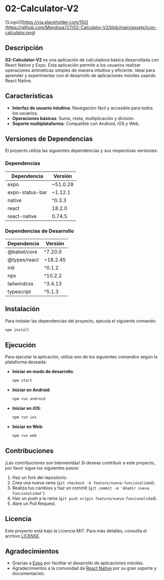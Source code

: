 # 02-Calculator-V2

![Logo]([https://via.placeholder.com/150](https://github.com/Mendoza727/02-Calculator-V2/blob/main/assets/icon-calculator.png) <!-- Reemplaza con la URL de tu logo si tienes uno -->

## Descripción

**02-Calculator-V2** es una aplicación de calculadora básica desarrollada con React Native y Expo. Esta aplicación permite a los usuarios realizar operaciones aritméticas simples de manera intuitiva y eficiente. Ideal para aprender y experimentar con el desarrollo de aplicaciones móviles usando React Native.

## Características

- **Interfaz de usuario intuitiva**: Navegación fácil y accesible para todos los usuarios.
- **Operaciones básicas**: Suma, resta, multiplicación y división.
- **Soporte multiplataforma**: Compatible con Android, iOS y Web.

## Versiones de Dependencias

El proyecto utiliza las siguientes dependencias y sus respectivas versiones:

### Dependencias

| Dependencia               | Versión      |
|---------------------------|--------------|
| expo                      | ~51.0.28    |
| expo-status-bar           | ~1.12.1     |
| native                    | ^0.3.3      |
| react                     | 18.2.0      |
| react-native              | 0.74.5      |

### Dependencias de Desarrollo

| Dependencia               | Versión      |
|---------------------------|--------------|
| @babel/core               | ^7.20.0     |
| @types/react              | ~18.2.45    |
| init                      | ^0.1.2      |
| npx                       | ^10.2.2     |
| tailwindcss               | ^3.4.13     |
| typescript                | ^5.1.3      |

## Instalación

Para instalar las dependencias del proyecto, ejecuta el siguiente comando:

```bash
npm install
```

## Ejecución

Para ejecutar la aplicación, utiliza uno de los siguientes comandos según la plataforma deseada:

- **Iniciar en modo de desarrollo**:

    ```bash
    npm start
    ```

- **Iniciar en Android**:

    ```bash
    npm run android
    ```

- **Iniciar en iOS**:

    ```bash
    npm run ios
    ```

- **Iniciar en Web**:

    ```bash
    npm run web
    ```

## Contribuciones

¡Las contribuciones son bienvenidas! Si deseas contribuir a este proyecto, por favor sigue los siguientes pasos:

1. Haz un fork del repositorio.
2. Crea una nueva rama (`git checkout -b feature/nueva-funcionalidad`).
3. Realiza tus cambios y haz un commit (`git commit -m 'Añadir nueva funcionalidad'`).
4. Haz un push a la rama (`git push origin feature/nueva-funcionalidad`).
5. Abre un Pull Request.

## Licencia

Este proyecto está bajo la Licencia MIT. Para más detalles, consulta el archivo [LICENSE](LICENSE).

## Agradecimientos

- Gracias a [Expo](https://expo.dev/) por facilitar el desarrollo de aplicaciones móviles.
- Agradecimientos a la comunidad de [React Native](https://reactnative.dev/) por su gran soporte y documentación.
